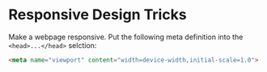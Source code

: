 # Responsive Design Tricks

Make a webpage responsive. Put the following meta definition into the `<head>...</head>` selction:

```html
<meta name="viewport" content="width=device-width,initial-scale=1.0">
```
